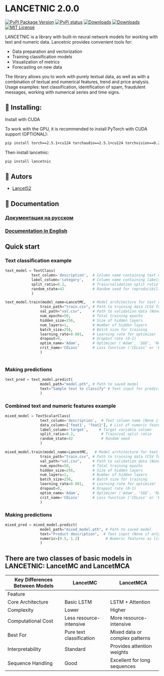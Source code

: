 # LANCETNIC 2.0.0

[![PyPI Package Version](https://img.shields.io/pypi/v/lancetnic.svg?style=flat-square)](https://pypi.org/project/lancetnic/)
[![PyPi status](https://img.shields.io/pypi/status/lancetnic.svg?style=flat-square)](https://pypi.python.org/pypi/lancetnic)
[![Downloads](https://static.pepy.tech/badge/lancetnic)](https://pepy.tech/project/lancetnic)
[![Downloads](https://img.shields.io/pypi/dm/lancetnic.svg?style=flat-square)](https://pypi.python.org/pypi/lancetnic)
[![MIT License](https://img.shields.io/pypi/l/lancetnic.svg?style=flat-square)](https://opensource.org/licenses/MIT)

LANCETNIC is a library with built-in neural network models for working with text and numeric data. Lancetnic provides convenient tools for:

- Data preparation and vectorization
- Training classification models
- Visualization of metrics
- Forecasting on new data

The library allows you to work with purely textual data, as well as with a combination of textual and numerical features, trend and price analysis.
Usage examples: text classification, identification of spam, fraudulent messages, working with numerical series and time signs.

## 🚀 Installing:
Install with CUDA

To work with the GPU, it is recommended to install PyTorch with CUDA support (OPTIONAL):

```bash
pip install torch==2.5.1+cu124 torchaudio==2.5.1+cu124 torchvision==0.20.1+cu124 --index-url https://download.pytorch.org/whl/cu124
```

Then install lancetnic:

```bash
pip install lancetnic
```

## 👥 Autors

- [Lancet52](https://github.com/Lancet52)

## 📄 Documentation

### [Документация на русском](https://github.com/Lancet52/lancetnic/blob/main/lancetnic/docs/RU.md)
### [Documentation in English](https://github.com/Lancet52/lancetnic/blob/main/lancetnic/docs/EN.md)


## Quick start
### Text classification example
```Python
text_model = TextClass(
            text_column='description',  # Column name containing text data
            label_column='category',    # Column name containing labels
            split_ratio=0.2,            # Train/validation split ratio (if no val_path)
            random_state=42             # Random seed for reproducibility
            )

text_model.train(model_name=LancetMC,   # Model architecture for text classification
                train_path="train.csv", # Path to training data (CSV format)
                val_path="val.csv",     # Path to validation data (None for auto-split)
                num_epochs=50,          # Total training epochs
                hidden_size=256,        # Size of hidden layers
                num_layers=1,           # Number of hidden layers
                batch_size=256,         # Batch size for training
                learning_rate=0.001,    # Learning rate for optimizer
                dropout=0,              # Dropout rate (0-1)
                optim_name='Adam',      # Optimizer ('Adam', 'SGD', 'RAdam', etc.)
                crit_name='CELoss'      # Loss function ('CELoss' or 'BCELoss')
                )
           
```
### Making predictions
```Python
text_pred = text_model.predict(
                model_path="model.pth", # Path to saved model
                text="Sample text to classify" # Text input for prediction
                )
```

### Combined text and numeric features example
```Python
mixed_model = TextScalarClass(
                text_column='description',  # Text column name (None if only numeric)
                data_column=['feat1', 'feat2'], # List of numeric feature columns
                label_column='target',     # Target variable column
                split_ratio=0.2,            # Train/val split ratio
                random_state=42             # Random seed
                )

mixed_model.train(model_name=LancetMC,   # Model architecture for text classification
                train_path="train.csv", # Path to training data (CSV format)
                val_path="val.csv",     # Path to validation data (None for auto-split)
                num_epochs=50,          # Total training epochs
                hidden_size=256,        # Size of hidden layers
                num_layers=1,           # Number of hidden layers
                batch_size=256,         # Batch size for training
                learning_rate=0.001,    # Learning rate for optimizer
                dropout=0,              # Dropout rate (0-1)
                optim_name='Adam',      # Optimizer ('Adam', 'SGD', 'RAdam', etc.)
                crit_name='CELoss'      # Loss function ('CELoss' or 'BCELoss')
                )
```

### Making predictions
```Python
mixed_pred = mixed_model.predict(
                model_path="mixed_model.pth", # Path to saved model
                text="Product description",  # Text input (None if only numeric)
                numeric=[0.5, 1.2]            # Numeric features as list
                )
```


## There are two classes of basic models in LANCETNIC: LancetMC and LancetMCA

| Key Differences Between Models | LancetMC          | LancetMCA                     |
|--------------------------------|-------------------|-------------------------------|
| Feature                        |                   |                               |
| Core Architecture              | Basic LSTM        | LSTM + Attention              |
| Complexity                     | Lower             | Higher                        |
| Computational Cost             | Less resource-intensive | More resource-intensive  |
| Best For                       | Pure text classification | Mixed data or complex patterns |
| Interpretability               | Standard          | Provides attention weights    |
| Sequence Handling              | Good              | Excellent for long sequences  |


